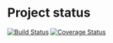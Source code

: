 # Project status
[![Build Status](https://app.travis-ci.com/nsh2207/software-homework-1-django-polls.svg?token=KJ9Rp2huhLqhYhPz7oyk&branch=main)](https://app.travis-ci.com/nsh2207/software-homework-1-django-polls)
[![Coverage Status](https://coveralls.io/repos/github/nsh2207/software-homework-1-django-polls/badge.svg?branch=main)](https://coveralls.io/github/nsh2207/software-homework-1-django-polls?branch=main)